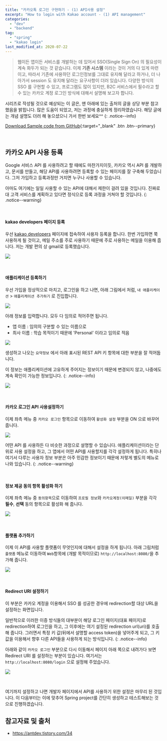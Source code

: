 ```yaml
---
title: "카카오톡 로그인 구현하기 - (1) API사용 설정"
excerpt: "How to login with Kakao account - (1) API management"
categories:
  - "dev"
  - "backend"
tag:
  - "spring"
  - "kakao login"
last_modified_at: 2020-07-22
---
```


> 웹이든 앱이든 서비스를 개발하는 데 있어서 SSO(Single Sign On) 의 필요성이 계속 화두가 되는 것 같습니다. 이제 **기존 시스템** 이라는 것이 거의 다 있게 마련이고, 따라서 기존에 사용하던 로그인정보를 그대로 유지해 달라고 하거나, 더 나아가서 session 도 유지해 달라는 요구사항이 더러 있습니다. 다양한 방식의 SSO 를 구현할 수 있고, 프로그램도 많이 있지만, B2C 서비스에서 필수라고 할 수 있는 카카오 계정 로그인 방식에 대해서 설명해 보고자 합니다. 

시리즈로 작성될 것으로 예상되는 이 글은, 맨 아래에 있는 출처의 글을 상당 부분 참고했음을 밝힙니다. 많은 도움이 되었고, 저는 과정에 충실하게 정리하였습니다. 해당 글에는 개념 설명도 더러 해 놓으셨으니 가서 한번 보세요^^
{: .notice--info}

[Download Sample code from GitHub](https://github.com/Simplify-Criss/SampleProjects/tree/master/kakaoLogin){:target="_blank" .btn .btn--primary}

<br/>

## 카카오 API 사용 등록

Google 서비스 API 를 사용하려고 할 때에도 마찬가지이듯, 카카오 역시 API 를 개발하고, 문서를 만들고, 해당 API를 사용하려면 등록할 수 있는 페이지를 잘 구축해 두었습니다. 그저 가입하고 등록과정만 거치면 누구나 사용할 수 있습니다. 

아마도 여기에는 일일 사용할 수 있는 API에 대해서 제한이 걸려 있을 것입니다. 진짜로 대 고객 서비스를 계획하고 있다면 정식으로 등록 과정을 거쳐야 할 것입니다. 
{: .notice--warning}

<br/>

#### kakao developers 페이지 등록

우선 [kakao developers](https://developers.kakao.com/) 페이지에 접속하여 사용자 등록을 합니다. 한번 가입하면 쭉 사용하게 될 것이고, 메일 주소를 주로 사용하기 때문에 주로 사용하는 메일을 이용해 줍니다. 저는 개발 편의 상 gmail로 등록했습니다. 

![](/assets/images/2020-07-22-kakao-login-1/screenshot-developers.kakao.com-2020.07.22-17_13_33.jpg)

<br/>

#### 애플리케이션 등록하기 

우선 가입을 정상적으로 마치고, 로그인을 하고 나면, 아래 그림에서 처럼, `내 애플리케이션` > `애플리케이션 추가하기` 로 진입합니다.

![](/assets/images/2020-07-22-kakao-login-1/screenshot-developers.kakao.com-2020.07.22-17_21_26.jpg)

아래 정보를 입력합니다. 모두 다 임의로 적어주면 됩니다. 

- 앱 이름 : 임의의 구분할 수 있는 이름으로
- 최사 이름 : 학습 목적이기 때문에 'Personal' 이라고 임의로 적음

![](/assets/images/2020-07-22-kakao-login-1/screenshot-developers.kakao.com-2020.07.22-17_27_48.jpg)

생성하고 나오는 `요약정보` 에서 아래 표시된 REST API 키 항목에 대한 부분을 잘 적어둡니다. 

이 정보는 애플리케이션에 고유하게 주어지는 정보이기 때문에 변경되지 않고, 나중에도 계속 확인이 가능한 정보입니다. 
{: .notice--info}

![](/assets/images/2020-07-22-kakao-login-1/screenshot-developers.kakao.com-2020.07.22-17_29_17.jpg)

<br/>

#### 카카오 로그인 API 사용설정하기

이제 좌측 메뉴 중 `카카오 로그인` 항목으로 이동하여 `활성화 설정` 부분을 ON 으로 바꾸어 줍니다. 

![](/assets/images/2020-07-22-kakao-login-1/screenshot-developers.kakao.com-2020.07.22-17_31_38.jpg)

어떤 API 를 사용하든 다 비슷한 과정으로 설명할 수 있습니다. 애플리케이션이라는 단위로 사용 설정을 하고, 그 앱에서 어떤 API를 사용할지를 각각 설정하게 됩니다. 특히나 여기서 다루는 사용자 정보 부분은 아주 민감한 정보이기 때문에 저렇게 별도의 메뉴로 나와 있습니다. 
{: .notice--warning}

<br/>

#### 정보 제공 동의 항목 활성화 하기

이제 좌측 메뉴 중 `동의항목`으로 이동하여 `프로필 정보`와 `카카오계정(이메일)` 부분을 각각 **필수**, **선택** 동의 항목으로 활성화 해 줍니다. 

![](/assets/images/2020-07-22-kakao-login-1/screenshot-developers.kakao.com-2020.07.22-17_34_26.jpg)

<br/>

#### 플랫폼 추가하기

이제 이 API를 사용할 플랫폼이 무엇인지에 대해서 설정을 하게 됩니다. 아래 그림처럼 `플랫폼` 메뉴로 이동하여 `Web`항목에 (개발 목적이므로) `http://localhost:8080/`을 추가해 줍니다.

![](/assets/images/2020-07-22-kakao-login-1/screenshot-developers.kakao.com-2020.07.22-17_45_14.jpg)

<br/>

#### Redirect URI 설정하기

이 부분은 카카오 계정을 이용해서 SSO 를 성공한 경우에 redirection할 대상 URL을 설정하는 화면입니다. 

일반적으로 이러한 이증 방식들의 대부분이 해당 로그인 페이지(대표 페이지)로 redirection하여 로그인을 하고, 그 이후에는 여기 설정된 redirection url(uri)를 호출해 줍니다. 그러면서 특정 키 값(뒤에서 설명할 access token)을 넣어주게 되고, 그 키값을 이용해서 향후 다른 API들을 사용하게 되는 방식입니다.
{: .notice--info}

아래와 같이 `카카오 로그인` 부분으로 다시 이동해서 페이지 아래 쪽으로 내려가다 보면 Redirect URI 를 설정하는 부분이 있습니다. 여기서는 `http://localhost:8080/login` 으로 설정해 주었습니다. 

![](/assets/images/2020-07-22-kakao-login-1/screenshot-developers.kakao.com-2020.07.22-17_53_02.jpg)

<br/>

여기까지 설정하고 나면 개발자 페이지에서 API를 사용하기 위한 설정은 마무리 된 것입니다. 이 다음부터는 이에 맞추어 Spring project를 간단히 생성하고 테스트해보는 것으로 진행하겠습니다.


## 참고자료 및 출처

- <https://antdev.tistory.com/34>